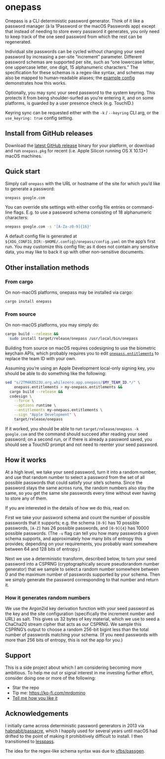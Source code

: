 # onepass

Onepass is a CLI deterministic password generator. Think of it like a password manager (à la 1Password or the macOS Passwords app) except that instead of needing to store every password it generates, you only need to keep track of the one seed password from which the rest can be regenerated.

Individual site passwords can be cycled without changing your seed password by increasing a per-site “increment” parameter. Different password schemas are supported per site, such as “one lowercase letter, one uppercase letter, one digit, 15 alphanumeric characters.” The specification for these schemas is a regex-like syntax, and schemas may also be mapped to human-readable aliases; the [example config](example/config.yaml) demonstrates how this works.

Optionally, you may sync your seed password to the system keyring. This protects it from being shoulder-surfed as you’re entering it, and on some platforms, is guarded by a user presence check (e.g. TouchID.)

Keyring sync can be requested either with the `-k` / `--keyring` CLI arg, or the `use_keyring: true` config setting.

## Install from GitHub releases

Download the [latest GitHub release](https://github.com/mrdomino/onepass/releases/latest) binary for your platform, or download and run `onepass.pkg` for recent (i.e. Apple Silicon running OS X 10.13+) macOS machines.

## Quick start

Simply call `onepass` with the URL or hostname of the site for which you’d like to generate a password:

```sh
onepass google.com
```

You can override site settings with either config file entries or command-line flags. E.g. to use a password schema consisting of 18 alphanumeric characters:

```sh
onepass google.com -s '[A-Za-z0-9]{16}'
```

A default config file is generated at `${XDG_CONFIG_DIR:-$HOME/.config}/onepass/config.yaml` on the app’s first run. You may customize this config file; as it does not contain any sensitive data, you may like to back it up with other non-sensitive documents.

## Other installation methods

### From cargo

On non-macOS platforms, onepass may be installed via cargo:

```sh
cargo install onepass
```

### From source

On non-macOS platforms, you may simply do:

```sh
cargo build --release &&
  sudo install target/release/onepass /usr/local/bin/onepass
```

Building from source on macOS requires codesigning to use the biometric keychain APIs, which probably requires you to edit [`onepass.entitlements`](onepass.entitlements) to replace the team ID with your own.

Assuming you’re using an Apple Development local-only signing key, you should be able to do something like the following:

```sh
sed "s/2TM4K8523U.org.whilezero.app.onepass/$MY_TEAM_ID.*/" \
    onepass.entitlements > my-onepass.entitlements &&
  cargo build --release &&
  codesign \
    --force \
    --options runtime \
    --entitlements my-onepass.entitlements \
    --sign "Apple Development" \
    target/release/onepass
```

If it worked, you should be able to run `target/release/onepass -k google.com` and the command should succeed after reading your seed password; on a second run, or if there is already a password saved, you should see a TouchID prompt and not need to reenter your seed password.

## How it works

At a high level, we take your seed password, turn it into a random number, and use that random number to select a password from the set of all possible passwords that could satisfy your site’s schema. Since the password stays the same across runs, the random numbers also stay the same, so you get the same site passwords every time without ever having to store any of them.

If you are interested in the details of how we do this, read on.

First we take your password schema and count the number of possible passwords that it supports; e.g. the schema `[0-9]` has 10 possible passwords, `[A-Z]` has 26 possible passwords, and `[0-9]{4}` has 10000 possible passwords. (The `-v` flag can tell you how many passwords a given schema supports, and approximately how many bits of entropy this provides; depending on your requirements, you probably want somewhere between 64 and 128 bits of entropy.)

Next we use a deterministic transform, described below, to turn your seed password into a CSPRNG (cryptographically secure pseudorandom number generator) that we sample to select a random number somewhere between 0 and the maximum number of passwords supported by your schema. Then we simply generate the password corresponding to that number and return it.

### How it generates random numbers

We use the Argon2id key derivation function with your seed password as the key and the site configuration (specifically the increment number and URL) as salt. This gives us 32 bytes of key material, which we use to seed a ChaCha20 stream cipher that acts as our CSPRNG. We sample this CSPRNG’s output to choose a random 256-bit bigint less than the total number of passwords matching your schema. (If you need passwords with more than 256 bits of entropy, this is not the app for you.)

## Support

This is a side project about which I am considering becoming more ambitious. To help me out or signal interest in me investing further effort, consider doing one or more of the following:

* Star the repo
* Tip me: <https://ko-fi.com/mrdomino>
* [Tell me how you like it](mailto:onepass@whilezero.org?subject=Thanks+for+making+onepass!+Some+feedback…)

## Acknowledgements

I initially came across deterministic password generators in 2013 via [habnabit/passacre](https://github.com/habnabit/passacre), which I happily used for several years until macOS had drifted to the point of making it prohibitively difficult to install. I then transitioned to [lesspass](https://lesspass.com/).

The idea for the regex-like schema syntax was due to [xfbs/passgen](https://github.com/xfbs/passgen).

